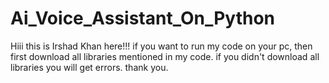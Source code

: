 # Ai_Voice_Assistant_On_Python
Hiii this is Irshad Khan here!!!
if you want to run my code on your pc, then first download all libraries mentioned in my code.
if you didn't download all libraries you will get errors.
thank you.
